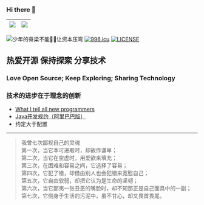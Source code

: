 ### Hi there 👋

| <img align="center" src="https://github-readme-stats.vercel.app/api?username=xiaohaoo&count_private=true&show_icons=true&icon_color=0366d6&text_color=24292e&bg_color=ffffff&hide_title=true&theme=buefy&hide_border=true" /> | <img align="center" src="https://github-readme-stats.vercel.app/api/top-langs/?username=xiaohaoo&theme=buefy&&repo=xiaohaoo.github.io&layout=compact&hide_border=true" /> |
|-------------------------------------------------------------------------------------------------------------------------------------------------------------------------------------------------------------------------------|---------------------------------------------------------------------------------------------------------------------------------------------------------------------------|

![少年的脊梁不能🙅‍♂️让资本压弯](https://img.shields.io/endpoint?color=blue&label=count&url=https%3A%2F%2Fhits.dwyl.com%2Fxiaohaoo%2Fxiaohaoo.json)
[![996.icu](https://img.shields.io/badge/link-996.icu-red.svg)](https://996.icu)
[![LICENSE](https://img.shields.io/badge/license-Anti%20996-blue.svg)](https://github.com/996icu/996.ICU/blob/master/LICENSE)

## 热爱开源 保持探索 分享技术

### Love Open Source; Keep Exploring; Sharing Technology

### 技术的进步在于理念的创新

- [What I tell all new programmers](https://josephg.com/blog/what-i-tell-all-new-programmers/)
- [Java开发规约（阿里巴巴版）](./assets/Java开发手册-嵩山版.pdf)
- 约定大于配置

<hr/>

> 我曾七次鄙视自己的灵魂  
> 第一次，当它本可进取时，却故作谦卑；  
> 第二次，当它在空虚时，用爱欲来填充；  
> 第三次，在困难和容易之间，它选择了容易；  
> 第四次，它犯了错，却借由别人也会犯错来宽慰自己；  
> 第五次，它自由软弱，却把它认为是生命的坚韧；  
> 第六次，当它鄙夷一张丑恶的嘴脸时，却不知那正是自己面具中的一副；  
> 第七次，它侧身于生活的污泥中，虽不甘心，却又畏首畏尾。
